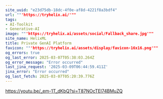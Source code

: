 ```yaml
---
site_uuid: "e23d75db-18dc-4f0e-af8d-4221f8a3bdf4"
url: ""'https://tryhelix.ai/'""
tags:
- AI-Toolkit
- Generative-AI
image: ""'https://tryhelix.ai/assets/social/Fallback_share.jpg'""
site_name: HelixML
title: Private GenAI Platform
favicon: ""'https://tryhelix.ai/assets/display/favicon-16x16.png'""
og_errors: true
og_last_error: 2025-03-07T05:38:03.264Z
og_error_message: "Error occurred"
last_jina_request: '2025-03-09T06:44:59.411Z'
jina_error: "Error occurred"
og_last_fetch: 2025-03-07T05:20:39.776Z
---
```


https://youtu.be/_em-1T_dKbQ?si=T87NOcTEI74BMuZQ
